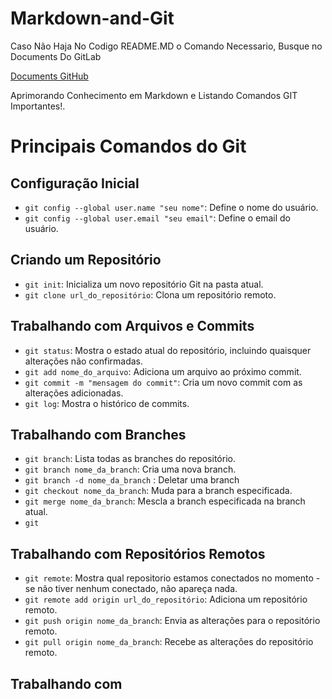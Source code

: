 # Markdown-and-Git

Caso Não Haja No Codigo README.MD o Comando Necessario, Busque no Documents Do GitLab

[Documents GitHub](https://docs.github.com/pt/get-started/writing-on-github/getting-started-with-writing-and-formatting-on-github/basic-writing-and-formatting-syntax)
<br>

Aprimorando Conhecimento em Markdown e Listando Comandos GIT Importantes!.

# Principais Comandos do Git

## Configuração Inicial

- `git config --global user.name "seu nome"`: Define o nome do usuário.
- `git config --global user.email "seu email"`: Define o email do usuário.

## Criando um Repositório

- `git init`: Inicializa um novo repositório Git na pasta atual.
- `git clone url_do_repositório`: Clona um repositório remoto.

## Trabalhando com Arquivos e Commits

- `git status`: Mostra o estado atual do repositório, incluindo quaisquer alterações não confirmadas.
- `git add nome_do_arquivo`: Adiciona um arquivo ao próximo commit.
- `git commit -m "mensagem do commit"`: Cria um novo commit com as alterações adicionadas.
- `git log`: Mostra o histórico de commits.

## Trabalhando com Branches

- `git branch`: Lista todas as branches do repositório.
- `git branch nome_da_branch`: Cria uma nova branch.
- `git branch -d nome_da_branch` : Deletar uma branch
- `git checkout nome_da_branch`: Muda para a branch especificada.
- `git merge nome_da_branch`: Mescla a branch especificada na branch atual.
- `git `

## Trabalhando com Repositórios Remotos
- `git remote`: Mostra qual repositorio estamos conectados no momento - se não tiver nenhum conectado, não apareça nada.
- `git remote add origin url_do_repositório`: Adiciona um repositório remoto.
- `git push origin nome_da_branch`: Envia as alterações para o repositório remoto.
- `git pull origin nome_da_branch`: Recebe as alterações do repositório remoto.

## Trabalhando com 
